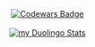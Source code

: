 <div align="center"><a href="https://www.codewars.com/users/koval01"><img alt="Codewars Badge" src="https://www.codewars.com/users/koval01/badges/large" align="center" /></a></div>  
<br/>
<div align="center"><a href="https://www.duolingo.com/profile/koval.yaroslav"><img src="https://duolingo-stats-card.vercel.app/api?username=koval.yaroslav&theme=dark" alt="my Duolingo Stats" /></a></div>
<br/>
